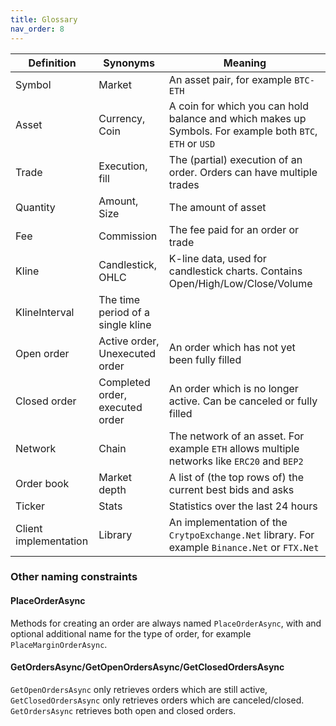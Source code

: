 ```yaml
---
title: Glossary
nav_order: 8
---
```


|Definition|Synonyms|Meaning|
|----------|--------|-------|
|Symbol|Market|An asset pair, for example `BTC-ETH`|
|Asset|Currency, Coin|A coin for which you can hold balance and which makes up Symbols. For example both `BTC`, `ETH` or `USD`|
|Trade|Execution, fill|The (partial) execution of an order. Orders can have multiple trades|
|Quantity|Amount, Size|The amount of asset|
|Fee|Commission|The fee paid for an order or trade|
|Kline|Candlestick, OHLC|K-line data, used for candlestick charts. Contains Open/High/Low/Close/Volume|
|KlineInterval|The time period of a single kline|
|Open order|Active order, Unexecuted order|An order which has not yet been fully filled|
|Closed order|Completed order, executed order|An order which is no longer active. Can be canceled or fully filled|
|Network|Chain|The network of an asset. For example `ETH` allows multiple networks like `ERC20` and `BEP2`|
|Order book|Market depth|A list of (the top rows of) the current best bids and asks|
|Ticker|Stats|Statistics over the last 24 hours|
|Client implementation|Library|An implementation of the `CrytpoExchange.Net` library. For example `Binance.Net` or `FTX.Net`|

### Other naming constraints
#### PlaceOrderAsync
Methods for creating an order are always named `PlaceOrderAsync`, with and optional additional name for the type of order, for example `PlaceMarginOrderAsync`.

#### GetOrdersAsync/GetOpenOrdersAsync/GetClosedOrdersAsync
`GetOpenOrdersAsync` only retrieves orders which are still active, `GetClosedOrdersAsync` only retrieves orders which are canceled/closed. `GetOrdersAsync` retrieves both open and closed orders.
